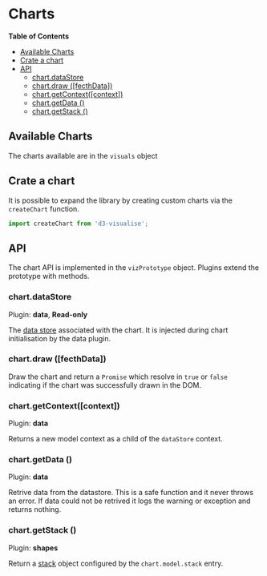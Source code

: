 # Charts

<!-- START doctoc generated TOC please keep comment here to allow auto update -->
<!-- DON'T EDIT THIS SECTION, INSTEAD RE-RUN doctoc TO UPDATE -->
**Table of Contents**

- [Available Charts](#available-charts)
- [Crate a chart](#crate-a-chart)
- [API](#api)
  - [chart.dataStore](#chartdatastore)
  - [chart.draw ([fecthData])](#chartdraw-fecthdata)
  - [chart.getContext([context])](#chartgetcontextcontext)
  - [chart.getData ()](#chartgetdata-)
  - [chart.getStack ()](#chartgetstack-)

<!-- END doctoc generated TOC please keep comment here to allow auto update -->

## Available Charts

The charts available are in the ``visuals`` object

## Crate a chart

It is possible to expand the library by creating custom charts via the ``createChart`` function.
```javascript
import createChart from 'd3-visualise';
```

## API

The chart API is implemented in the ``vizPrototype`` object. Plugins extend the
prototype with methods.

### chart.dataStore

Plugin: **data**, **Read-only**

The [data store][] associated with the chart. It is injected during chart initialisation by the data plugin.

### chart.draw ([fecthData])

Draw the chart and return a ``Promise`` which resolve in ``true`` or ``false`` indicating if the chart was
successfully drawn in the DOM.


### chart.getContext([context])

Plugin: **data**

Returns a new model context as a child of the ``dataStore`` context.


### chart.getData ()

Plugin: **data**

Retrive data from the datastore. This is a safe function and it never throws an error. If data could not be retrived it logs the warning or exception and returns nothing.

### chart.getStack ()

Plugin: **shapes**

Return a [stack](https://github.com/d3/d3-shape#stacks) object configured by the ``chart.model.stack`` entry.


[data store]: ./data.md#data-store
